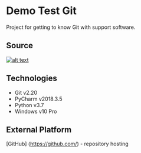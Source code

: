 # Demo Test Git
Project for getting to know Git with support software.

## Source
[![alt text](https://con.jaktestowac.pl/wp-content/uploads/brand/jaktestowac_small.png)](https://jaktestowac/git-dla-testerow)

## Technologies
- Git v2.20
- PyCharm v2018.3.5
- Python v3.7
- Windows v10 Pro

## External Platform
[GitHub] (https://github.com/) - repository hosting